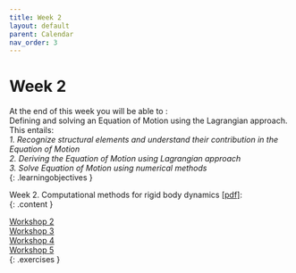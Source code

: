 ```yaml
---
title: Week 2
layout: default
parent: Calendar
nav_order: 3
---
```


# Week 2

At the end of this week you will be able to : <br>
Defining and solving an Equation of Motion using the Lagrangian approach. This entails:<br>
<i>1. Recognize structural elements and understand their contribution in the Equation of Motion</i><br>
<i>2. Deriving the Equation of Motion using Lagrangian approach</i> <br>
<i>3. Solve Equation of Motion using numerical methods</i><br>
{: .learningobjectives }

Week 2. Computational methods for rigid body dynamics [[pdf]](https://surfdrive.surf.nl/files/index.php/s/Jm8e95QGRS97bDq/download?path=%2FWeek2&files=2_1_Dynamics_of_rigid_bodies.pdf):<br>
{: .content }

[Workshop 2](https://teachbooks.tudelft.nl/computational-modelling/dynamics/Exercises/ode_solvers_workshops/Workshop_Linearizing_EOM.html)<br>
[Workshop 3](https://teachbooks.tudelft.nl/computational-modelling/dynamics/Exercises/ode_solvers_workshops/Workshop_EOM_Pendulum.html)<br>
[Workshop 4](https://teachbooks.tudelft.nl/computational-modelling/dynamics/Exercises/ode_solvers_workshops/Workshop_EOM_2DOF.html)<br>
[Workshop 5](https://teachbooks.tudelft.nl/computational-modelling/dynamics/Exercises/ode_solvers_workshops/Workshop_EOM_4DOF.html)<br>
{: .exercises }
